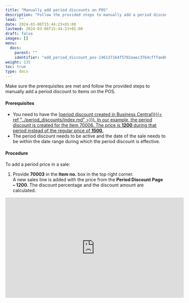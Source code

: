 ```yaml
---
title: "Manually add period discounts on POS"
description: "Follow the provided steps to manually add a period discount to items on the POS."
lead: ""
date: 2024-03-06T15:44:23+01:00
lastmod: 2024-03-06T15:44:23+01:00
draft: false
images: []
menu:
  docs:
    parent: ""
    identifier: "add_period_discount_pos-146137164f5702aaec3764cfffae8832"
weight: 135
toc: true
type: docs
---
```


Make sure the prerequisites are met and follow the provided steps to manually add a period discount to items on the POS.

#### Prerequisites

-	You need to have the [<ins>period discount created in Business Central<ins>]({{< ref "../period_discounts/index.md" >}}). In our example, the period discount is created for the item 70006. The price is **1200** during that period instead of the regular price of **1500**.
-	The period discount needs to be active and the date of the sale needs to be within the date range during which the period discount is effective.

#### Procedure

To add a period price in a sale:

1.	Provide **70003** in the **Item no.** box in the top right corner.       
    A new sales line is added with the price from the **Period Discount Page – 1200**. The discount percentage and the discount amount are calculated.


<iframe width="560" height="315" src="https://www.youtube.com/embed/NynY_ZB-jxc" title="YouTube video player" frameborder="0" allow="accelerometer; autoplay; clipboard-write; encrypted-media; gyroscope; picture-in-picture; web-share" allowfullscreen></iframe